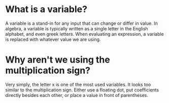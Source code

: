 # What is a variable?
A variable is a stand-in for any input that can change or differ in value. In algebra, a variable is typically written as a single letter in the English alphabet, and even greek letters. When evaluating an expression, a variable is replaced with whatever value we are using.

# Why aren't we using the multiplication sign?
Very simply, the letter x is one of the most used variables. It looks too similar to the multiplication sign. Either use a floating dot, put coefficients directly besides each other, or place a value in front of parentheses.

